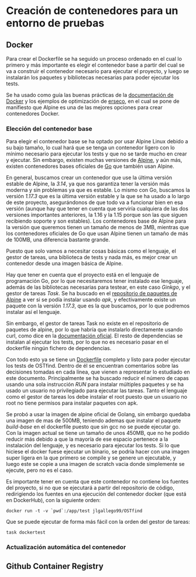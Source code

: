 # Creación de contenedores para un entorno de pruebas

## Docker
Para crear el Dockerfile se ha seguido un proceso ordenado en el cual lo primero y más importante es elegir el contenedor base a partir del cual se va a construir el contenedor necesario para ejecutar el proyecto, y luego se instalarán los paquetes y bibliotecas necesarias para poder ejecutar los tests.

Se ha usado como guía las buenas prácticas de la [documentación de Docker](https://docs.docker.com/develop/develop-images/dockerfile_best-practices/) y los ejemplos de optimización de [erseco](https://github.com/erseco/dockerfile-optimization-examples), en el cual se pone de manifiesto que Alpine es una de las mejores opciones para crear contenedores Docker.

### Elección del contenedor base

Para elegir el contenedor base se ha optado por usar Alpine Linux debido a su bajo tamaño, lo cual hará que se tenga un contenedor ligero con lo mínimo necesario para ejecutar los tests y que no se tarde mucho en crear y ejecutar. Sin embargo, existen muchas versiones de [Alpine](https://hub.docker.com/_/alpine?tab=tags), y aún más, existen contenedores bases oficiales de [Go](https://hub.docker.com/_/golang?tab=tags) que también usan Alpine. 

En general, buscamos crear un contenedor que use la última versión estable de Alpine, la *3.14*, ya que nos garantiza tener la versión más moderna y sin problemas ya que es estable. Lo mismo con Go, buscamos la versión *1.17.3* que es la última versión estable y la que se ha usado a lo largo de este proyecto, asegurándonos de que todo va a funcionar bien en esa versión (aunque hay que tener en cuenta que serviría cualquiera de las dos versiones importantes anteriores, la 1.16 y la 1.15 porque son las que siguen recibiendo soporte y son estables). Los contenedores base de Alpine para la versión que queremos tienen un tamaño de menos de 3MB, mientras que los contenedores oficiales de Go que usan Alpine tienen un tamaño de más de 100MB, una diferencia bastante grande. 

Puesto que solo vamos a necesitar cosas básicas como el lenguaje, el gestor de tareas, una biblioteca de tests y nada más, es mejor crear un contenedor desde una imagen básica de Alpine.

Hay que tener en cuenta que el proyecto está en el lenguaje de programación Go, por lo que necesitaremos tener instalado ese lenguaje, además de las bibliotecas necesarias para testear, en este caso *Ginkgo*, y el gestor de tareas *Task*. Se ha buscado en el [repositorio de paquetes de Alpine](https://pkgs.alpinelinux.org/packages) a ver si se podía instalar usando *apk*, y efectivamente existe un paquete con la versión *1.17.3*, que es la que buscamos, por lo que podremos instalar así el lenguaje.

Sin embargo, el gestor de tareas Task no existe en el repositorio de paquetes de alpine, por lo que habría que instalarlo directamente usando curl, como dice en la [documentación oficial](https://taskfile.dev/#/installation?id=build-from-source). El resto de dependencias se instalan al ejecutar los tests, por lo que no es necesario pasar en el dockerfile ningún fichero de dependencias.

Con todo esto ya se tiene un [Dockerfile](../Dockerfile) completo y listo para poder ejecutar los tests de OSTfind. Dentro de él se encuentran comentarios sobre las decisiones tomadas en cada línea, que vienen a representar lo estudiado en este documento. Principalmente se ha buscado reducir el número de capas usando una sola instrucción *RUN* para instalar múltiples paquetes y se ha usado un usuario no privilegiado para ejecutar las tareas. Tanto el lenguaje como el gestor de tareas los debe instalar el root puesto que un usuario no root no tiene permisos para instalar paquetes con apk.

Se probó a usar la imagen de alpine oficial de Golang, sin embargo quedaba una imagen de mas de 500MB, teniendo ademas que instalar el paquete *build-base* en el dockerfile puesto que sin gcc no se puede ejecutar go. Con la imagen actual se tiene un tamaño de unos 450MB, que no he podido reducir más debido a que la mayoría de ese espacio pertenece a la instalación del lenguaje, y es necesario para ejecutar los tests. Si lo que hiciese el docker fuese ejecutar un binario, se podría hacer con una imagen super ligera en la que primero se compile y se genere un ejecutable, y luego este se copie a una imagen de scratch vacia donde simplemente se ejecute, pero no es el caso.

Es importante tener en cuenta que este contenedor no contiene los fuentes del proyecto, si no que se ejecutará a partir del repositorio de código, redirigiendo los fuentes en una ejecución del contenedor docker (que está en DockerHub), con la siguiente orden:
```
docker run -t -v `pwd`:/app/test jlgallego99/OSTfind
```
Que se puede ejecutar de forma más fácil con la orden del gestor de tareas:
```
task dockertest
```

### Actualización automática del contenedor

## Github Container Registry